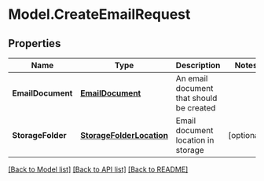 # Model.CreateEmailRequest
## Properties
Name | Type | Description | Notes
------------ | ------------- | ------------- | -------------
**EmailDocument** | [**EmailDocument**](EmailDocument.md) | An email document that should be created | 
**StorageFolder** | [**StorageFolderLocation**](StorageFolderLocation.md) | Email document location in storage | [optional] 



[[Back to Model list]](README.md#documentation-for-models) [[Back to API list]](README.md#documentation-for-api-endpoints) [[Back to README]](README.md)


